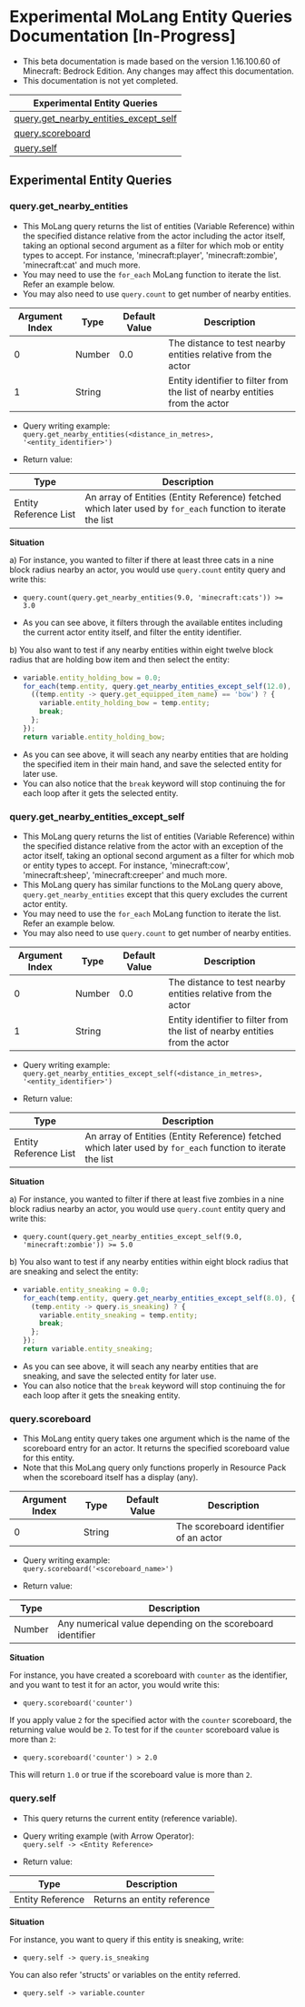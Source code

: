 # Experimental MoLang Entity Queries Documentation [In-Progress] </h1>

* This beta documentation is made based on the version 1.16.100.60 of Minecraft: Bedrock Edition. Any changes may affect this documentation.
* This documentation is not yet completed.

| Experimental Entity Queries                                   |
|---------------------------------------------------------------|
| [query.get_nearby_entities_except_self](./experimental_queries.md#queryget_nearby_entities_except_self) |
| [query.scoreboard](./experimental_queries.md#queryscoreboard) |
| [query.self](./experimental_queries.md#queryself)             |

## Experimental Entity Queries



### query.get_nearby_entities
* This MoLang query returns the list of entities (Variable Reference) within the specified distance relative from the actor including the actor itself, taking an optional second argument as a filter for which mob or entity types to accept. For instance, 'minecraft:player', 'minecraft:zombie', 'minecraft:cat' and much more.
* You may need to use the `for_each` MoLang function to iterate the list. Refer an example below.
* You may also need to use `query.count` to get number of nearby entities.

| Argument Index | Type   | Default Value | Description                               |
|----------------|--------|---------------|-------------------------------------------|
| 0              | Number | 0.0           | The distance to test nearby entities relative from the actor |
| 1              | String |               | Entity identifier to filter from the list of nearby entities from the actor |

* Query writing example:<br>
`query.get_nearby_entities(<distance_in_metres>, '<entity_identifier>')`

* Return value:

| Type                  | Description                                                |
|-----------------------|------------------------------------------------------------|
| Entity Reference List | An array of Entities (Entity Reference) fetched which later used by `for_each` function to iterate the list |

<b> Situation </b><br>

a) For instance, you wanted to filter if there at least three cats in a nine block radius nearby an actor, you would use `query.count` entity query and write this:<br>
  - `query.count(query.get_nearby_entities(9.0, 'minecraft:cats')) >= 3.0`<br>
  * As you can see above, it filters through the available entites including the current actor entity itself, and filter the entity identifier.

b) You also want to test if any nearby entities within eight twelve block radius that are holding bow item and then select the entity:<br>
  - ```javascript
    variable.entity_holding_bow = 0.0;
    for_each(temp.entity, query.get_nearby_entities_except_self(12.0), {
      ((temp.entity -> query.get_equipped_item_name) == 'bow') ? {
        variable.entity_holding_bow = temp.entity;
        break;
      };
    });
    return variable.entity_holding_bow;
    ```
  * As you can see above, it will seach any nearby entities that are holding the specified item in their main hand, and save the selected entity for later use.
  * You can also notice that the `break` keyword will stop continuing the for each loop after it gets the selected entity.



### query.get_nearby_entities_except_self
* This MoLang query returns the list of entities (Variable Reference) within the specified distance relative from the actor with an exception of the actor itself, taking an optional second argument as a filter for which mob or entity types to accept. For instance, 'minecraft:cow', 'minecraft:sheep', 'minecraft:creeper' and much more.
* This MoLang query has similar functions to the MoLang query above, `query.get_nearby_entities` except that this query excludes the current actor entity.
* You may need to use the `for_each` MoLang function to iterate the list. Refer an example below.
* You may also need to use `query.count` to get number of nearby entities.

| Argument Index | Type   | Default Value | Description                               |
|----------------|--------|---------------|-------------------------------------------|
| 0              | Number | 0.0           | The distance to test nearby entities relative from the actor |
| 1              | String |               | Entity identifier to filter from the list of nearby entities from the actor |

* Query writing example:<br>
`query.get_nearby_entities_except_self(<distance_in_metres>, '<entity_identifier>')`

* Return value:

| Type                  | Description                                                |
|-----------------------|------------------------------------------------------------|
| Entity Reference List | An array of Entities (Entity Reference) fetched which later used by `for_each` function to iterate the list |

<b> Situation </b><br>

a) For instance, you wanted to filter if there at least five zombies in a nine block radius nearby an actor, you would use `query.count` entity query and write this:<br>
  - `query.count(query.get_nearby_entities_except_self(9.0, 'minecraft:zombie')) >= 5.0`<br>

b) You also want to test if any nearby entities within eight block radius that are sneaking and select the entity:<br>
  - ```javascript
    variable.entity_sneaking = 0.0;
    for_each(temp.entity, query.get_nearby_entities_except_self(8.0), {
      (temp.entity -> query.is_sneaking) ? {
        variable.entity_sneaking = temp.entity;
        break;
      };
    });
    return variable.entity_sneaking;
    ```
  * As you can see above, it will seach any nearby entities that are sneaking, and save the selected entity for later use.
  * You can also notice that the `break` keyword will stop continuing the for each loop after it gets the sneaking entity.



### query.scoreboard
* This MoLang entity query takes one argument which is the name of the scoreboard entry for an actor. It returns the specified scoreboard value for this entity.
* Note that this MoLang query only functions properly in Resource Pack when the scoreboard itself has a display (any).

| Argument Index | Type   | Default Value | Description                               |
|----------------|--------|---------------|-------------------------------------------|
| 0              | String |               | The scoreboard identifier of an actor     |

* Query writing example:<br>
`query.scoreboard('<scoreboard_name>')`

* Return value:

| Type   | Description                                                |
|--------|------------------------------------------------------------|
| Number | Any numerical value depending on the scoreboard identifier |


<b> Situation </b><br>

For instance, you have created a scoreboard with `counter` as the identifier, and you want to test it for an actor, you would write this:<br>
- `query.scoreboard('counter')`<br>

If you apply value `2` for the specified actor with the `counter` scoreboard, the returning value would be `2`. To test for if the `counter` scoreboard value is more than `2`:<br>
- `query.scoreboard('counter') > 2.0`<br>

This will return `1.0` or true if the scoreboard value is more than `2`.



### query.self
* This query returns the current entity (reference variable).

* Query writing example (with Arrow Operator):<br>
`query.self -> <Entity Reference>`

* Return value:

| Type             | Description                 |
|------------------|-----------------------------|
| Entity Reference | Returns an entity reference |


<b> Situation </b><br>

For instance, you want to query if this entity is sneaking, write:<br>
- `query.self -> query.is_sneaking`<br>

You can also refer 'structs' or variables on the entity referred.<br>
- `query.self -> variable.counter`
